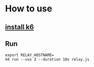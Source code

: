 # How to use

## [install k6](https://k6.io/docs/get-started/installation/)

## Run
```shell
export RELAY_HOSTNAME=
k6 run --vus 2 --duration 10s relay.js
```
